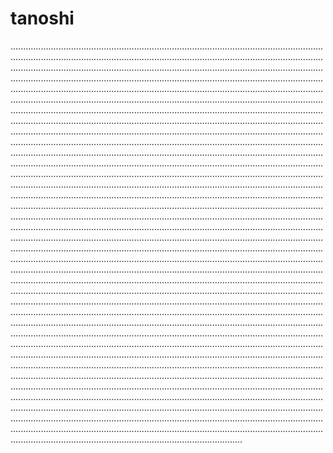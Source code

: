 # tanoshi
........................................................................................................................................................................................................................................................................................................................................................................................................................................................................................................................................................................................................................................................................................................................................................................................................................................................................................................................................................................................................................................................................................................................................................................................................................................................................................................................................................................................................................................................................................................................................................................................................................................................................................................................................................................................................................................................................................................................................................................................................................................................................................................................................................................................................................................................................................................................................................................................................................................................................................................................................................................................................................................................................................................................................................................................................................................................................................................................................................................................................................................................................................................................................................................................................................................................................................................................................................................................................................................................................................................................................................................................................................................................................................................................................................................................................................................................................................................................................................................................................................................................................................................................................................................................................................................................................................................................................................................................................................................................................................................................................................................................................................................................................................................................................................................................................................................................................